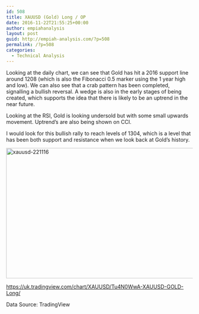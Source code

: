 ```yaml
---
id: 508
title: XAUUSD (Gold) Long / OP
date: 2016-11-22T21:55:25+00:00
author: empiahanalysis
layout: post
guid: http://empiah-analysis.com/?p=508
permalink: /?p=508
categories:
  - Technical Analysis
---
```

Looking at the daily chart, we can see that Gold has hit a 2016 support line around 1208 (which is also the Fibonacci 0.5 marker using the 1 year high and low). We can also see that a crab pattern has been completed, signalling a bullish reversal. A wedge is also in the early stages of being created, which supports the idea that there is likely to be an uptrend in the near future.

Looking at the RSI, Gold is looking undersold but with some small upwards movement. Uptrend&#8217;s are also being shown on CCI.

I would look for this bullish rally to reach levels of 1304, which is a level that has been both support and resistance when we look back at Gold&#8217;s history.

<img loading="lazy" class="alignnone size-full wp-image-509" src="https://empiahanalysis.files.wordpress.com/2016/11/xauusd-221116.jpg?resize=640%2C352" alt="xauusd-221116" width="640" height="352" data-recalc-dims="1" /> 

<https://uk.tradingview.com/chart/XAUUSD/Tu4N0WwA-XAUUSD-GOLD-Long/>

Data Source: TradingView

&nbsp;